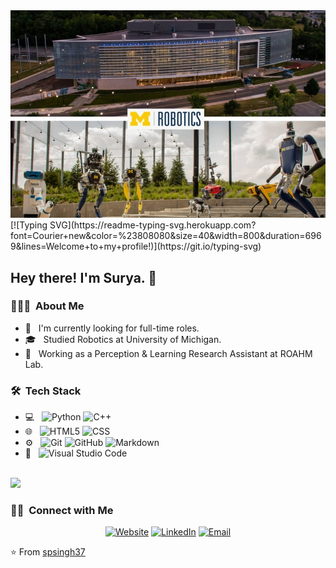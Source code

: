 <!--## Hi there 👋-->

<!--
**spsingh37/spsingh37** is a ✨ _special_ ✨ repository because its `README.md` (this file) appears on your GitHub profile.

Here are some ideas to get you started:

- 🔭 I’m currently working on ...
- 🌱 I’m currently learning ...
- 👯 I’m looking to collaborate on ...
- 🤔 I’m looking for help with ...
- 💬 Ask me about ...
- 📫 How to reach me: ...
- 😄 Pronouns: ...
- ⚡ Fun fact: ...
-->

<img src="umich.jpg">
[![Typing SVG](https://readme-typing-svg.herokuapp.com?font=Courier+new&color=%23808080&size=40&width=800&duration=6969&lines=Welcome+to+my+profile!)](https://git.io/typing-svg)
<h2> Hey there! I'm Surya. 👋</h2>

<h3> 👨🏻‍💻 &nbsp;About Me </h3>

- 🤔 &nbsp; I'm currently looking for full-time roles.
- 🎓 &nbsp; Studied Robotics at University of Michigan.
- 💼 &nbsp; Working as a Perception & Learning Research Assistant at ROAHM Lab.
<!--- 🌱 &nbsp; Learning more about Cloud Architecture, Systems Design and Artificial Intelligence.
- ✍️ &nbsp; Pursuing Graphic Design and Blog Writing as hobbies/side hustles.-->

<h3> 🛠 &nbsp;Tech Stack</h3>

- 💻 &nbsp;
  ![Python](https://img.shields.io/badge/-Python-333333?style=flat&logo=python)
  ![C++](https://img.shields.io/badge/-C++-333333?style=flat&logo=C%2B%2B&logoColor=00599C)
- 🌐 &nbsp;
  ![HTML5](https://img.shields.io/badge/-HTML5-333333?style=flat&logo=HTML5)
  ![CSS](https://img.shields.io/badge/-CSS-333333?style=flat&logo=CSS3&logoColor=1572B6)
- ⚙️ &nbsp;
  ![Git](https://img.shields.io/badge/-Git-333333?style=flat&logo=git)
  ![GitHub](https://img.shields.io/badge/-GitHub-333333?style=flat&logo=github)
  ![Markdown](https://img.shields.io/badge/-Markdown-333333?style=flat&logo=markdown)
- 🔧 &nbsp;
  ![Visual Studio Code](https://img.shields.io/badge/-Visual%20Studio%20Code-333333?style=flat&logo=visual-studio-code&logoColor=007ACC)

<br/>

<a href="https://github.com/spsingh37">
  <!--<img height="180em" src="https://github-readme-stats.vercel.app/api?username=spsingh37&theme=buefy&show_icons=true" />-->
  <img height="180em" src="https://github-readme-stats.vercel.app/api/top-langs/?username=spsingh37&theme=buefy&layout=compact" />
</a>

<br/>

<h3> 🤝🏻 &nbsp;Connect with Me </h3>

<p align="center">
<a href="https://spsingh37.github.io/"><img alt="Website" src="https://img.shields.io/badge/Website-https://spsingh37.github.io-blue?style=flat-square&logo=google-chrome"></a>
<a href="https://www.linkedin.com/in/spsingh37/"><img alt="LinkedIn" src="https://img.shields.io/badge/LinkedIn-Surya%20Pratap%20Singh-blue?style=flat-square&logo=linkedin"></a>
<a href="mailto:suryasin@umich.edu"><img alt="Email" src="https://img.shields.io/badge/Email-suryasin@umich.edu-blue?style=flat-square&logo=gmail"></a>
</p>

⭐️ From [spsingh37](https://github.com/spsingh37)
